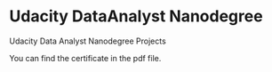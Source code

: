 # Udacity DataAnalyst Nanodegree
Udacity Data Analyst Nanodegree Projects

You can find the certificate in the pdf file. 
